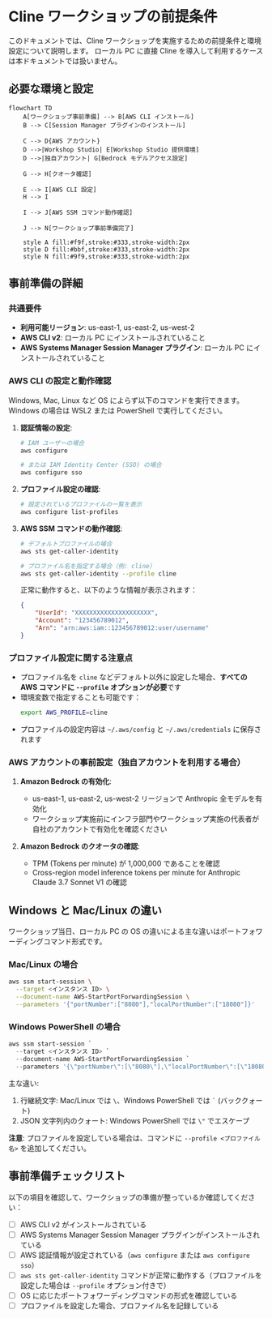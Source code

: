 # Cline ワークショップの前提条件

このドキュメントでは、Cline ワークショップを実施するための前提条件と環境設定について説明します。
ローカル PC に直接 Cline を導入して利用するケースは本ドキュメントでは扱いません。

## 必要な環境と設定

```mermaid
flowchart TD
    A[ワークショップ事前準備] --> B[AWS CLI インストール]
    B --> C[Session Manager プラグインのインストール]
    
    C --> D{AWS アカウント}
    D -->|Workshop Studio| E[Workshop Studio 提供環境]
    D -->|独自アカウント| G[Bedrock モデルアクセス設定]
    
    G --> H[クオータ確認]
    
    E --> I[AWS CLI 設定]
    H --> I
    
    I --> J[AWS SSM コマンド動作確認]
    
    J --> N[ワークショップ事前準備完了]
    
    style A fill:#f9f,stroke:#333,stroke-width:2px
    style D fill:#bbf,stroke:#333,stroke-width:2px
    style N fill:#9f9,stroke:#333,stroke-width:2px
```

## 事前準備の詳細

### 共通要件

- **利用可能リージョン**: us-east-1, us-east-2, us-west-2
- **AWS CLI v2**: ローカル PC にインストールされていること
- **AWS Systems Manager Session Manager プラグイン**: ローカル PC にインストールされていること

### AWS CLI の設定と動作確認

Windows, Mac, Linux など OS によらず以下のコマンドを実行できます。Windows の場合は WSL2 または PowerShell で実行してください。

1. **認証情報の設定**:
   ```bash
   # IAM ユーザーの場合
   aws configure

   # または IAM Identity Center (SSO) の場合
   aws configure sso
   ```

2. **プロファイル設定の確認**:
   ```bash
   # 設定されているプロファイルの一覧を表示
   aws configure list-profiles
   ```

3. **AWS SSM コマンドの動作確認**:
   ```bash
   # デフォルトプロファイルの場合
   aws sts get-caller-identity

   # プロファイル名を指定する場合（例: cline）
   aws sts get-caller-identity --profile cline
   ```
   
   正常に動作すると、以下のような情報が表示されます：
   ```json
   {
       "UserId": "XXXXXXXXXXXXXXXXXXXXX",
       "Account": "123456789012",
       "Arn": "arn:aws:iam::123456789012:user/username"
   }
   ```

### プロファイル設定に関する注意点

- プロファイル名を `cline` などデフォルト以外に設定した場合、**すべての AWS コマンドに `--profile` オプションが必要**です
- 環境変数で指定することも可能です：
  ```bash
  export AWS_PROFILE=cline
  ```
- プロファイルの設定内容は `~/.aws/config` と `~/.aws/credentials` に保存されます

### AWS アカウントの事前設定（独自アカウントを利用する場合）

1. **Amazon Bedrock の有効化**:
   - us-east-1, us-east-2, us-west-2 リージョンで Anthropic 全モデルを有効化
   - ワークショップ実施前にインフラ部門やワークショップ実施の代表者が自社のアカウントで有効化を確認ください

2. **Amazon Bedrock のクオータの確認**:
   - TPM (Tokens per minute) が 1,000,000 であることを確認
   - Cross-region model inference tokens per minute for Anthropic Claude 3.7 Sonnet V1 の確認

## Windows と Mac/Linux の違い

ワークショップ当日、ローカル PC の OS の違いによる主な違いはポートフォワーディングコマンド形式です。

### Mac/Linux の場合

```bash
aws ssm start-session \
  --target <インスタンス ID> \
  --document-name AWS-StartPortForwardingSession \
  --parameters '{"portNumber":["8080"],"localPortNumber":["18080"]}'
```

### Windows PowerShell の場合

```powershell
aws ssm start-session `
  --target <インスタンス ID> `
  --document-name AWS-StartPortForwardingSession `
  --parameters '{\"portNumber\":[\"8080\"],\"localPortNumber\":[\"18080\"]}'
```

主な違い:
1. 行継続文字: Mac/Linux では `\`、Windows PowerShell では `` ` `` (バッククォート)
2. JSON 文字列内のクォート: Windows PowerShell では `\"` でエスケープ

**注意**: プロファイルを設定している場合は、コマンドに `--profile <プロファイル名>` を追加してください。

## 事前準備チェックリスト

以下の項目を確認して、ワークショップの準備が整っているか確認してください：

- [ ] AWS CLI v2 がインストールされている
- [ ] AWS Systems Manager Session Manager プラグインがインストールされている
- [ ] AWS 認証情報が設定されている（`aws configure` または `aws configure sso`）
- [ ] `aws sts get-caller-identity` コマンドが正常に動作する（プロファイルを設定した場合は `--profile` オプション付きで）
- [ ] OS に応じたポートフォワーディングコマンドの形式を確認している
- [ ] プロファイルを設定した場合、プロファイル名を記録している
